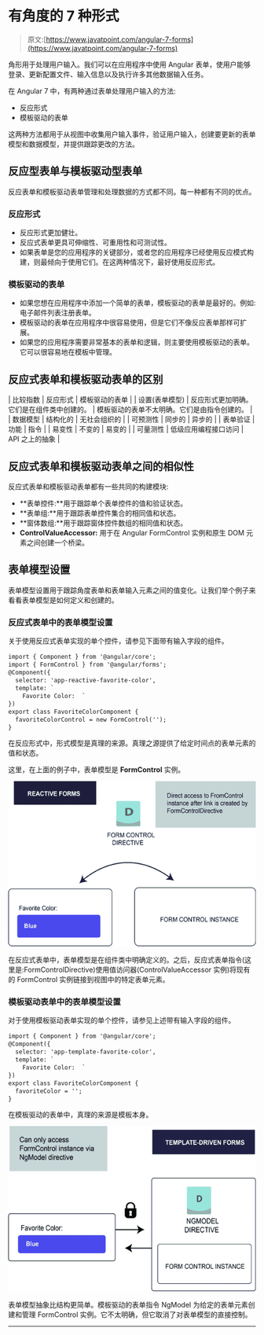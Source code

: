 # 有角度的 7 种形式

> 原文:[https://www.javatpoint.com/angular-7-forms](https://www.javatpoint.com/angular-7-forms)

角形用于处理用户输入。我们可以在应用程序中使用 Angular 表单，使用户能够登录、更新配置文件、输入信息以及执行许多其他数据输入任务。

在 Angular 7 中，有两种通过表单处理用户输入的方法:

*   反应形式
*   模板驱动的表单

这两种方法都用于从视图中收集用户输入事件，验证用户输入，创建要更新的表单模型和数据模型，并提供跟踪更改的方法。

## 反应型表单与模板驱动型表单

反应表单和模板驱动表单管理和处理数据的方式都不同。每一种都有不同的优点。

### 反应形式

*   反应形式更加健壮。
*   反应式表单更具可伸缩性、可重用性和可测试性。
*   如果表单是您的应用程序的关键部分，或者您的应用程序已经使用反应模式构建，则最倾向于使用它们。在这两种情况下，最好使用反应形式。

### 模板驱动的表单

*   如果您想在应用程序中添加一个简单的表单，模板驱动的表单是最好的。例如:电子邮件列表注册表单。
*   模板驱动的表单在应用程序中很容易使用，但是它们不像反应表单那样可扩展。
*   如果您的应用程序需要非常基本的表单和逻辑，则主要使用模板驱动的表单。它可以很容易地在模板中管理。

## 反应式表单和模板驱动表单的区别

| 比较指数 | 反应形式 | 模板驱动的表单 |
| 设置(表单模型) | 反应形式更加明确。它们是在组件类中创建的。 | 模板驱动的表单不太明确。它们是由指令创建的。 |
| 数据模型 | 结构化的 | 无社会组织的 |
| 可预测性 | 同步的 | 异步的 |
| 表单验证 | 功能 | 指令 |
| 易变性 | 不变的 | 易变的 |
| 可量测性 | 低级应用编程接口访问 | API 之上的抽象 |

## 反应式表单和模板驱动表单之间的相似性

反应式表单和模板驱动表单都有一些共同的构建模块:

*   **表单控件:**用于跟踪单个表单控件的值和验证状态。
*   **表单组:**用于跟踪表单控件集合的相同值和状态。
*   **窗体数组:**用于跟踪窗体控件数组的相同值和状态。
*   **ControlValueAccessor:** 用于在 Angular FormControl 实例和原生 DOM 元素之间创建一个桥梁。

## 表单模型设置

表单模型设置用于跟踪角度表单和表单输入元素之间的值变化。让我们举个例子来看看表单模型是如何定义和创建的。

### 反应式表单中的表单模型设置

关于使用反应式表单实现的单个控件，请参见下面带有输入字段的组件。

```
import { Component } from '@angular/core';
import { FormControl } from '@angular/forms';
@Component({
  selector: 'app-reactive-favorite-color',
  template: `
    Favorite Color:  `
})
export class FavoriteColorComponent {
  favoriteColorControl = new FormControl('');
}

```

在反应形式中，形式模型是真理的来源。真理之源提供了给定时间点的表单元素的值和状态。

这里，在上面的例子中，表单模型是 **FormControl** 实例。

![Angular 7 Forms](img/a752fb1ca795c6c61af6f13bb9c91e56.png)

在反应式表单中，表单模型是在组件类中明确定义的。之后，反应式表单指令(这里是:FormControlDirective)使用值访问器(ControlValueAccessor 实例)将现有的 FormControl 实例链接到视图中的特定表单元素。

### 模板驱动表单中的表单模型设置

对于使用模板驱动表单实现的单个控件，请参见上述带有输入字段的组件。

```
import { Component } from '@angular/core';
@Component({
  selector: 'app-template-favorite-color',
  template: `
    Favorite Color:  `
})
export class FavoriteColorComponent {
  favoriteColor = '';
}

```

在模板驱动的表单中，真理的来源是模板本身。

![Angular 7 Forms](img/95eb2105b655a4ec1e2a67f678cfe1da.png)

表单模型抽象比结构更简单。模板驱动的表单指令 NgModel 为给定的表单元素创建和管理 FormControl 实例。它不太明确，但它取消了对表单模型的直接控制。

* * *